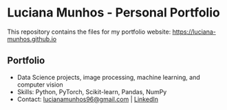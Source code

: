 # Luciana Munhos - Personal Portfolio

This repository contains the files for my portfolio website: https://luciana-munhos.github.io

## Portfolio
- Data Science projects, image processing, machine learning, and computer vision
- Skills: Python, PyTorch, Scikit-learn, Pandas, NumPy
- Contact: lucianamunhos96@gmail.com | [LinkedIn](https://www.linkedin.com/in/luciana-munhos)
